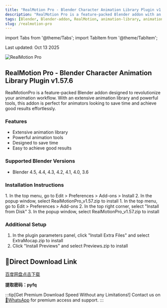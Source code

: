 ```yaml
---
title: "RealMotion Pro - Blender Character Animation Library Plugin v1.57.6"
description: "RealMotion Pro is a feature-packed Blender addon with an extensive animation library designed to revolutionize your animation workflow."
tags: [Blender, Blender-addon, RealMotion, animation-library, animation-plugin]
slug: /realmotion-pro
---
```


import Tabs from '@theme/Tabs';
import TabItem from '@theme/TabItem';

Last updated: Oct 13 2025

![RealMotion Pro](https://www.gfxcamp.com/wp-content/uploads/2025/10/Realmotion-Pro.jpg)

## RealMotion Pro - Blender Character Animation Library Plugin v1.57.6

RealMotionPro is a feature-packed Blender addon designed to revolutionize your animation workflow. With an extensive animation library and powerful tools, this addon is perfect for animators looking to save time and achieve good results effortlessly.

### Features

- Extensive animation library
- Powerful animation tools
- Designed to save time
- Easy to achieve good results

### Supported Blender Versions

- Blender 4.5, 4.4, 4.3, 4.2, 4.1, 4.0, 3.6

### Installation Instructions

<Tabs>
<TabItem value="blender4" label="Blender 4.x or Lower" default>
1. In the top menu, go to Edit > Preferences > Add-ons > Install
2. In the popup window, select RealMotionPro_v1.57.zip to install
</TabItem>
<TabItem value="blender41" label="Blender 4.1 or Higher">
1. In the top menu, go to Edit > Preferences > Add-ons
2. In the top right corner, select "Install from Disk"
3. In the popup window, select RealMotionPro_v1.57.zip to install
</TabItem>
</Tabs>

### Additional Setup

1. In the plugin parameters panel, click "Install Extra Files" and select ExtraMocap.zip to install
2. Click "Install Previews" and select Previews.zip to install

## 🚀Direct Download Link

[百度网盘点击下载](https://pan.baidu.com/s/1he6dFR05-z_Nmaq1qjcCGA?pwd=pyfq)

**提取密码：pyfq**

:::tip[Get Premium Download Speed Without any Limitations!]
Contact us on [💬WhatsApp](https://wa.me/+8613237610083) for premium  access and support.
:::
